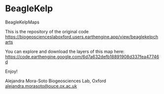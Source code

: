 # BeagleKelp
BeagleKelpMaps

This is the repository of the original code https://biogeoscienceslaboxford.users.earthengine.app/view/beaglekelpcharts

You can explore and download the layers of this map here: https://code.earthengine.google.com/6d7a632defb18891908d337fea47746d 

Enjoy!

Alejandra Mora-Soto
Biogeosciences Lab, Oxford
alejandra.morasoto@ouce.ox.ac.uk

